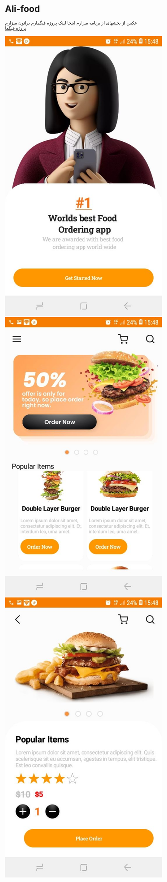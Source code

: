 # Ali-food
عکس از بخشهای از برنامه میزارم اینجا لینک پروژه فیگمارم براتون میزارم
<br>
<a href="https://www.figma.com/community/file/1094613240941650022">پروژه فیگما</a>
<br><br>
<img src="https://github.com/alirezabashi98/Ali-food/raw/master/img_1.jpg"><br>
<img src="https://github.com/alirezabashi98/Ali-food/raw/master/img_2.jpg"><br>
<img src="https://github.com/alirezabashi98/Ali-food/raw/master/img_3.jpg"><br>
